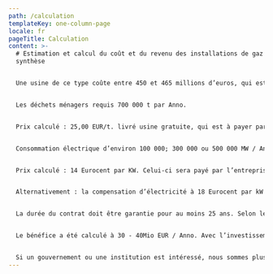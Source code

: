 ```yaml
---
path: /calculation
templateKey: one-column-page
locale: fr
pageTitle: Calculation
content: >-
  # Estimation et calcul du coût et du revenu des installations de gaz de
  synthèse


  Une usine de ce type coûte entre 450 et 465 millions d’euros, qui est accordé par l’investisseur. La période de construction après la signature du contrat est estimée de 2,5 à 3 ans.


  Les déchets ménagers requis 700 000 t par Anno.


  Prix calculé : 25,00 EUR/t. livré usine gratuite, qui est à payer par le fournisseur.


  Consommation électrique d’environ 100 000; 300 000 ou 500 000 MW / Anno.


  Prix calculé : 14 Eurocent par KW. Celui-ci sera payé par l’entreprise qui prend le pouvoir.


  Alternativement : la compensation d’électricité à 18 Eurocent par kW peut être livrée ; les déchets ménagers à l’usine à 0,00 EUR / t. Ce prix pourrait être rendu variable (à la hausse ou à la baisse ) par rapport aux conditions supérieures de l’entrée des déchets et le prix de l’électricité.


  La durée du contrat doit être garantie pour au moins 25 ans. Selon les circonstances particulières d’une ville ou d’un pays, nous pouvons demander une garantie de bonne exécution, qui est détenue sur un compte bloqué dans l’État de la partie contractante. Dans le contrat, nous pouvons offrir une participation de 30% à la ville ou l’état respectif. Il existe également la possibilité d’une participation officielle et légale de 3 à 5 % d’une personne, d’une entreprise ou d’une autre institution, ce qui permet la conclusion du contrat.


  Le bénéfice a été calculé à 30 - 40Mio EUR / Anno. Avec l’investissement nommé, ainsi que les chiffres et les faits décrits précédemment, le pourcentage de participation peut être calculé à partir de cela.


  Si un gouvernement ou une institution est intéressé, nous sommes plus qu’heureux de transmettre un portefeuille de présentation complet, y compris des graphiques supplémentaires de la centrale électrique.
---
```

